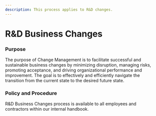 ```yaml
---
description: This process applies to R&D changes.
---
```


# R\&D Business Changes

### Purpose

The purpose of Change Management is to facilitate successful and sustainable business changes by minimizing disruption, managing risks, promoting acceptance, and driving organizational performance and improvement. The goal is to effectively and efficiently navigate the transition from the current state to the desired future state.

### Policy and Procedure

R\&D Business Changes process is available to all employees and contractors within our internal handbook.
